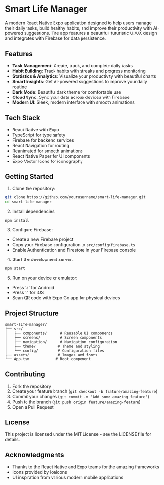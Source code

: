 # Smart Life Manager

A modern React Native Expo application designed to help users manage their daily tasks, build healthy habits, and improve their productivity with AI-powered suggestions. The app features a beautiful, futuristic UI/UX design and integrates with Firebase for data persistence.

## Features

- **Task Management**: Create, track, and complete daily tasks
- **Habit Building**: Track habits with streaks and progress monitoring
- **Statistics & Analytics**: Visualize your productivity with beautiful charts
- **Smart Insights**: Get AI-powered suggestions to improve your daily routine
- **Dark Mode**: Beautiful dark theme for comfortable use
- **Cloud Sync**: Sync your data across devices with Firebase
- **Modern UI**: Sleek, modern interface with smooth animations

## Tech Stack

- React Native with Expo
- TypeScript for type safety
- Firebase for backend services
- React Navigation for routing
- Reanimated for smooth animations
- React Native Paper for UI components
- Expo Vector Icons for iconography

## Getting Started

1. Clone the repository:
```bash
git clone https://github.com/yourusername/smart-life-manager.git
cd smart-life-manager
```

2. Install dependencies:
```bash
npm install
```

3. Configure Firebase:
- Create a new Firebase project
- Copy your Firebase configuration to `src/config/firebase.ts`
- Enable Authentication and Firestore in your Firebase console

4. Start the development server:
```bash
npm start
```

5. Run on your device or emulator:
- Press 'a' for Android
- Press 'i' for iOS
- Scan QR code with Expo Go app for physical devices

## Project Structure

```
smart-life-manager/
├── src/
│   ├── components/      # Reusable UI components
│   ├── screens/         # Screen components
│   ├── navigation/      # Navigation configuration
│   ├── theme/          # Theme and styling
│   └── config/         # Configuration files
├── assets/             # Images and fonts
└── App.tsx            # Root component
```

## Contributing

1. Fork the repository
2. Create your feature branch (`git checkout -b feature/amazing-feature`)
3. Commit your changes (`git commit -m 'Add some amazing feature'`)
4. Push to the branch (`git push origin feature/amazing-feature`)
5. Open a Pull Request

## License

This project is licensed under the MIT License - see the LICENSE file for details.

## Acknowledgments

- Thanks to the React Native and Expo teams for the amazing frameworks
- Icons provided by Ionicons
- UI inspiration from various modern mobile applications 